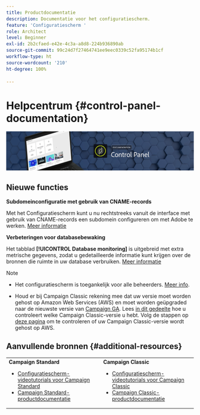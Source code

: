 ```yaml
---
title: Productdocumentatie
description: Documentatie voor het configuratiescherm.
feature: 'Configuratiescherm '
role: Architect
level: Beginner
exl-id: 2b2cfaed-e42e-4c3a-a8d8-224b936890ab
source-git-commit: 99c24d7f27464741ee9eec0339c52fa95174b1cf
workflow-type: ht
source-wordcount: '210'
ht-degree: 100%

---
```


# Helpcentrum {#control-panel-documentation}

![](assets/do-not-localize/banner.png)

## Nieuwe functies

**Subdomeinconfiguratie met gebruik van CNAME-records**

Met het Configuratiescherm kunt u nu rechtstreeks vanuit de interface met gebruik van CNAME-records een subdomein configureren om met Adobe te werken. [Meer informatie](subdomains-certificates/using/setting-up-new-subdomain.md)

**Verbeteringen voor databasebewaking**

Het tabblad **[!UICONTROL Database monitoring]** is uitgebreid met extra metrische gegevens, zodat u gedetailleerde informatie kunt krijgen over de bronnen die ruimte in uw database verbruiken. [Meer informatie](performance-monitoring/using/database-monitoring.md)

>[!NOTE]
>
>* Het configuratiescherm is toegankelijk voor alle beheerders. [Meer info](https://experienceleague.adobe.com/docs/control-panel/using/discover-control-panel/managing-permissions.html?lang=nl#discover-control-panel).
>
>* Houd er bij Campaign Classic rekening mee dat uw versie moet worden gehost op Amazon Web Services (AWS) en moet worden geüpgraded naar de nieuwste versie van [Campaign GA](https://experienceleague.adobe.com/docs/campaign-classic/using/release-notes/rn-overview.html?lang=nl#rn-statuses). Lees [in dit gedeelte](https://experienceleague.adobe.com/docs/campaign-classic/using/getting-started/starting-with-adobe-campaign/launching-adobe-campaign.html?lang=nl#getting-your-campaign-version) hoe u controleert welke Campaign Classic-versie u hebt. Volg de stappen op [deze pagina](faq.md) om te controleren of uw Campaign Classic-versie wordt gehost op AWS.


## Aanvullende bronnen {#additional-resources}

<table>
    <tr>
        <td><b>Campaign Standard</b><br/>
        <ul>
            <li><a href="https://experienceleague.adobe.com/docs/campaign-standard-learn/control-panel/control-panel-overview.html?lang=nl">Configuratiescherm-videotutorials voor Campaign Standard</a></li>
            <li><a href="https://docs.adobe.com/content/help/nl-NL/campaign-standard/using/campaign-standard-home.html">Campaign Standard-productdocumentatie</a></li>
        </ul>
        </td>
        <td><b>Campaign Classic</b><br/>
        <ul>
            <li><a href="https://experienceleague.adobe.com/docs/campaign-classic-learn/control-panel/control-panel-overview.html?lang=nl">Configuratiescherm-videotutorials voor Campaign Classic</a></li>
            <li><a href="https://docs.adobe.com/content/help/nl-NL/campaign-classic/using/campaign-classic-home.html">Campaign Classic-productdocumentatie</a></li>
        </ul>
        </td>
    </tr>
</table>
